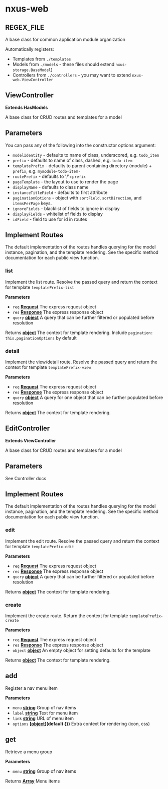 # nxus-web

## REGEX_FILE

A base class for common application module organization

Automatically registers:

-   Templates from `./templates`
-   Models from `./models` - these files should extend `nxus-storage.BaseModel`)
-   Controllers from `./controllers` - you may want to extend `nxus-web.ViewController`

## ViewController

**Extends HasModels**

A base class for CRUD routes and templates for a model

## Parameters

You can pass any of the following into the constructor options argument:

-   `modelIdentity` - defaults to name of class, underscored, e.g. `todo_item`
-   `prefix` - defaults to name of class, dashed, e.g. `todo-item`
-   `templatePrefix` - defaults to parent containing directory (module) + `prefix`, e.g. `mymodule-todo-item-`
-   `routePrefix` - defaults to '/'+`prefix`
-   `pageTemplate` - the layout to use to render the page
-   `displayName` - defaults to class name
-   `instanceTitleField` - defaults to first attribute
-   `paginationOptions` - object with `sortField`, `sortDirection`, and `itemsPerPage` keys.
-   `ignoreFields` - blacklist of fields to ignore in display
-   `displayFields` - whitelist of fields to display
-   `idField` - field to use for id in routes

## Implement Routes

The default implementation of the routes handles querying for the model instance, pagination, and the template rendering. See the specific method documentation for each public view function.

### list

Implement the list route. Resolve the passed query and return the context for template `templatePrefix-list`

**Parameters**

-   `req` **[Request](https://developer.mozilla.org/en-US/Add-ons/SDK/High-Level_APIs/request)** The express request object
-   `res` **[Response](https://developer.mozilla.org/en-US/docs/Web/Guide/HTML/HTML5)** The express response object
-   `query` **[object](https://developer.mozilla.org/en-US/docs/Web/JavaScript/Reference/Global_Objects/Object)** A query that can be further filtered or populated before resolution

Returns **[object](https://developer.mozilla.org/en-US/docs/Web/JavaScript/Reference/Global_Objects/Object)** The context for template rendering. Include `pagination: this.paginationOptions` by default

### detail

Implement the view/detail route. Resolve the passed query and return the
context for template `templatePrefix-view`

**Parameters**

-   `req` **[Request](https://developer.mozilla.org/en-US/Add-ons/SDK/High-Level_APIs/request)** The express request object
-   `res` **[Response](https://developer.mozilla.org/en-US/docs/Web/Guide/HTML/HTML5)** The express response object
-   `query` **[object](https://developer.mozilla.org/en-US/docs/Web/JavaScript/Reference/Global_Objects/Object)** A query for one object that can be further populated before resolution

Returns **[object](https://developer.mozilla.org/en-US/docs/Web/JavaScript/Reference/Global_Objects/Object)** The context for template rendering.

## EditController

**Extends ViewController**

A base class for CRUD routes and templates for a model

## Parameters

 See Controller docs

## Implement Routes

The default implementation of the routes handles querying for the model instance, pagination, and the template rendering. See the specific method documentation for each public view function.

### edit

Implement the edit route. Resolve the passed query and return the context for template `templatePrefix-edit`

**Parameters**

-   `req` **[Request](https://developer.mozilla.org/en-US/Add-ons/SDK/High-Level_APIs/request)** The express request object
-   `res` **[Response](https://developer.mozilla.org/en-US/docs/Web/Guide/HTML/HTML5)** The express response object
-   `query` **[object](https://developer.mozilla.org/en-US/docs/Web/JavaScript/Reference/Global_Objects/Object)** A query that can be further filtered or populated before resolution

Returns **[object](https://developer.mozilla.org/en-US/docs/Web/JavaScript/Reference/Global_Objects/Object)** The context for template rendering.

### create

Implement the create route. Return the context for template `templatePrefix-create`

**Parameters**

-   `req` **[Request](https://developer.mozilla.org/en-US/Add-ons/SDK/High-Level_APIs/request)** The express request object
-   `res` **[Response](https://developer.mozilla.org/en-US/docs/Web/Guide/HTML/HTML5)** The express response object
-   `object` **[object](https://developer.mozilla.org/en-US/docs/Web/JavaScript/Reference/Global_Objects/Object)** An empty object for setting defaults for the template

Returns **[object](https://developer.mozilla.org/en-US/docs/Web/JavaScript/Reference/Global_Objects/Object)** The context for template rendering.

## add

Register a nav menu item

**Parameters**

-   `menu` **[string](https://developer.mozilla.org/en-US/docs/Web/JavaScript/Reference/Global_Objects/String)** Group of nav items
-   `label` **[string](https://developer.mozilla.org/en-US/docs/Web/JavaScript/Reference/Global_Objects/String)** Text for menu item
-   `link` **[string](https://developer.mozilla.org/en-US/docs/Web/JavaScript/Reference/Global_Objects/String)** URL of menu item
-   `options` **\[[object](https://developer.mozilla.org/en-US/docs/Web/JavaScript/Reference/Global_Objects/Object)](default {})** Extra context for rendering (icon, css)

## get

Retrieve a menu group

**Parameters**

-   `menu` **[string](https://developer.mozilla.org/en-US/docs/Web/JavaScript/Reference/Global_Objects/String)** Group of nav items

Returns **[Array](https://developer.mozilla.org/en-US/docs/Web/JavaScript/Reference/Global_Objects/Array)** Menu items
